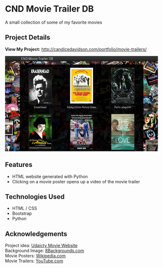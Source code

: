 # CND Movie Trailer DB
A small collection of some of my favorite movies 

## Project Details

**View My Project:** http://candicedavidson.com/portfolio/movie-trailers/

![Movie Trailer DB](https://github.com/cndragn/portfolio/blob/master/images/movie-trailers.png)

## Features
* HTML website generated with Python
* Clicking on a movie poster opens up a video of the movie trailer

## Technologies Used

* HTML / CSS
* Bootstrap
* Python

## Acknowledgements
Project idea: [Udaicty Movie Website](https://www.udacity.com/course/programming-foundations-with-python--ud036)<br>
Background Image: [8Backgrounds.com](http://www.8backgrounds.com/)<br>
Movie Posters: [Wikipedia.com](https://www.wikipedia.org/)<br>
Movie Trailers: [YouTube.com](https://www.youtube.com/)